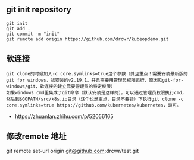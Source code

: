 ## git init repository
    git init
    git add .
    git commit -m "init"
    git remote add origin https://github.com/drcwr/kubeopdemo.git


## 软连接
```
git clone的时候加入-c core.symlinks=true这个参数（并且重点！需要安装最新版的git for windows，我安装的v2.19.1，并且需要用管理员权限运行，原因见git-for-windows/git，软连接的建立需要管理员的特定权限）
如果windows cmd里集成了git命令（默认安装是这样的），可以通过管理员权限执行cmd，
然后到$GOPATH/src/k8s.io目录（这个也是重点，目录不要错）下执行git clone -c core.symlinks=true https://github.com/kubernetes/kubernetes，即可。
```

- https://zhuanlan.zhihu.com/p/52056165


## 修改remote 地址
git remote set-url origin git@github.com:drcwr/test.git

